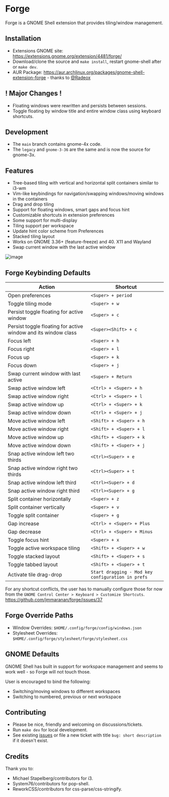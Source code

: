 # Forge

Forge is a GNOME Shell extension that provides tiling/window management.

## Installation
- Extensions GNOME site: https://extensions.gnome.org/extension/4481/forge/
- Download/clone the source and `make install`, restart gnome-shell after or `make dev`.
- AUR Package: https://aur.archlinux.org/packages/gnome-shell-extension-forge - thanks to [@Radeox](https://github.com/Radeox)

## ! Major Changes !
- Floating windows were rewritten and persists between sessions.
- Toggle floating by window title and entire window class using keyboard shortcuts.

## Development

- The `main` branch contains gnome-4x code.
- The `legacy` and `gnome-3-36` are the same and is now the source for gnome-3x.

## Features

- Tree-based tiling with vertical and horizontal split containers similar to i3-wm
- Vim-like keybindings for navigation/swapping windows/moving windows in the containers
- Drag and drop tiling
- Support for floating windows, smart gaps and focus hint
- Customizable shortcuts in extension preferences
- Some support for multi-display
- Tiling support per workspace
- Update hint color scheme from Preferences
- Stacked tiling layout
- Works on GNOME 3.36+ (feature-freeze) and 40. X11 and Wayland
- Swap current window with the last active window

![image](https://user-images.githubusercontent.com/348125/146386593-8f53ea8b-2cf3-4d44-a613-bbcaf89f9d4a.png)

## Forge Keybinding Defaults

| Action | Shortcut |
| --- | --- |
| Open preferences | `<Super> + period` |
| Toggle tiling mode |`<Super> + w` |
| Persist toggle floating for active window | `<Super> + c` |
| Persist toggle floating for active window and its window class | `<Super><Shift> + c` |
| Focus left | `<Super> + h` |
| Focus right | `<Super> + l` |
| Focus up | `<Super> + k` |
| Focus down | `<Super> + j` |
| Swap current window with last active | `<Super> + Return` |
| Swap active window left | `<Ctrl> + <Super> + h` |
| Swap active window right | `<Ctrl> + <Super> + l` |
| Swap active window up | `<Ctrl> + <Super> + k` |
| Swap active window down | `<Ctrl> + <Super> + j` |
| Move active window left | `<Shift> + <Super> + h` |
| Move active window right | `<Shift> + <Super> + l` |
| Move active window up | `<Shift> + <Super> + k` |
| Move active window down | `<Shift> + <Super> + j` |
| Snap active window left two thirds | `<Ctrl><Super> + e` |
| Snap active window right two thirds | `<Ctrl><Super> + t` |
| Snap active window left third | `<Ctrl><Super> + d` |
| Snap active window right third | `<Ctrl><Super> + g` |
| Split container horizontally | `<Super> + z` |
| Split container vertically | `<Super> + v` |
| Toggle split container | `<Super> + g` |
| Gap increase | `<Ctrl> + <Super> + Plus` |
| Gap decrease | `<Ctrl> + <Super> + Minus` |
| Toggle focus hint | `<Super> + x` |
| Toggle active workspace tiling | `<Shift> + <Super> + w` |
| Toggle stacked layout | `<Shift> + <Super> + s` |
| Toggle tabbed layout | `<Shift> + <Super> + t` |
| Activate tile drag-drop | `Start dragging - Mod key configuration in prefs` |


For any shortcut conflicts, the user has to manually configure those for now from the
`GNOME Control Center > Keyboard > Customize Shortcuts`. https://github.com/jmmaranan/forge/issues/37

## Forge Override Paths
- Window Overrides: `$HOME/.config/forge/config/windows.json`
- Stylesheet Overrides: `$HOME/.config/forge/stylesheet/forge/stylesheet.css`

## GNOME Defaults

GNOME Shell has built in support for workspace management and seems to work well - so Forge will not touch those.

User is encouraged to bind the following:
- Switching/moving windows to different workspaces
- Switching to numbered, previous or next workspace

## Contributing

- Please be nice, friendly and welcoming on discussions/tickets.
- Run `make dev` for local development.
- See existing [issues](https://github.com/jmmaranan/forge/issues) or file a new ticket with title `bug: short description` if it doesn't exist.

## Credits

Thank you to: 
- Michael Stapelberg/contributors for i3.
- System76/contributors for pop-shell.
- ReworkCSS/contributors for css-parse/css-stringify.
